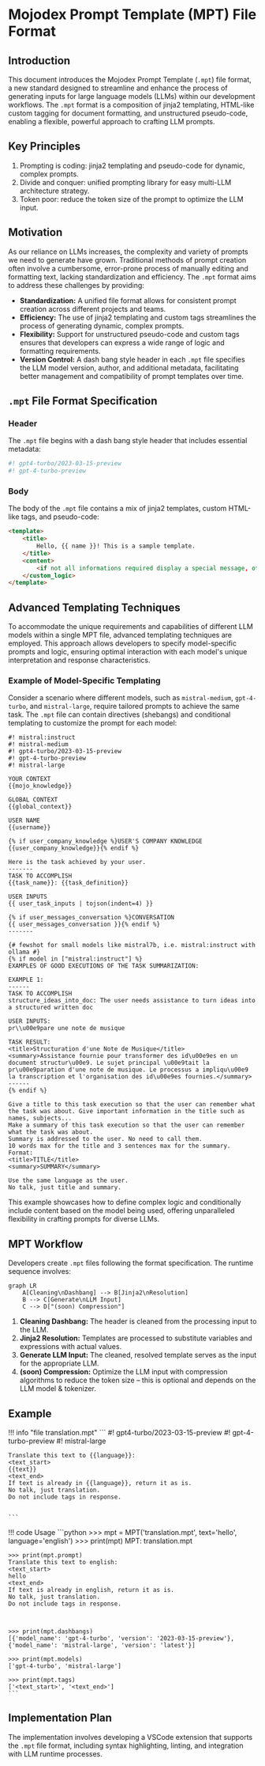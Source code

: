 # Mojodex Prompt Template (MPT) File Format

## Introduction

This document introduces the Mojodex Prompt Template (`.mpt`) file format, a new standard designed to streamline and enhance the process of generating inputs for large language models (LLMs) within our development workflows. The `.mpt` format is a composition of jinja2 templating, HTML-like custom tagging for document formatting, and unstructured pseudo-code, enabling a flexible, powerful approach to crafting LLM prompts.

## Key Principles

1. Prompting is coding: jinja2 templating and pseudo-code for dynamic, complex prompts.
2. Divide and conquer: unified prompting library for easy multi-LLM architecture strategy.
3. Token poor: reduce the token size of the prompt to optimize the LLM input.

## Motivation

As our reliance on LLMs increases, the complexity and variety of prompts we need to generate have grown. Traditional methods of prompt creation often involve a cumbersome, error-prone process of manually editing and formatting text, lacking standardization and efficiency. The `.mpt` format aims to address these challenges by providing:

- **Standardization:** A unified file format allows for consistent prompt creation across different projects and teams.
- **Efficiency:** The use of jinja2 templating and custom tags streamlines the process of generating dynamic, complex prompts.
- **Flexibility:** Support for unstructured pseudo-code and custom tags ensures that developers can express a wide range of logic and formatting requirements.
- **Version Control:** A dash bang style header in each `.mpt` file specifies the LLM model version, author, and additional metadata, facilitating better management and compatibility of prompt templates over time.

## `.mpt` File Format Specification

### Header

The `.mpt` file begins with a dash bang style header that includes essential metadata:

``` bash
#! gpt4-turbo/2023-03-15-preview
#! gpt-4-turbo-preview
```

### Body

The body of the `.mpt` file contains a mix of jinja2 templates, custom HTML-like tags, and pseudo-code:


```html
<template>
    <title>
        Hello, {{ name }}! This is a sample template.   
    </title>    
    <content>
        <if not all informations required display a special message, otherwise do something>
    </custom_logic>
</template>
```

## Advanced Templating Techniques

To accommodate the unique requirements and capabilities of different LLM models within a single MPT file, advanced templating techniques are employed. This approach allows developers to specify model-specific prompts and logic, ensuring optimal interaction with each model's unique interpretation and response characteristics.

### Example of Model-Specific Templating

Consider a scenario where different models, such as `mistral-medium`, `gpt-4-turbo`, and `mistral-large`, require tailored prompts to achieve the same task. The `.mpt` file can contain directives (shebangs) and conditional templating to customize the prompt for each model:

```plaintext
#! mistral:instruct
#! mistral-medium
#! gpt4-turbo/2023-03-15-preview
#! gpt-4-turbo-preview
#! mistral-large

YOUR CONTEXT
{{mojo_knowledge}}

GLOBAL CONTEXT
{{global_context}}

USER NAME
{{username}}

{% if user_company_knowledge %}USER'S COMPANY KNOWLEDGE
{{user_company_knowledge}}{% endif %}

Here is the task achieved by your user.
-------
TASK TO ACCOMPLISH
{{task_name}}: {{task_definition}}

USER INPUTS
{{ user_task_inputs | tojson(indent=4) }}

{% if user_messages_conversation %}CONVERSATION
{{ user_messages_conversation }}{% endif %}
-------

{# fewshot for small models like mistral7b, i.e. mistral:instruct with ollama #}
{% if model in ["mistral:instruct"] %}
EXAMPLES OF GOOD EXECUTIONS OF THE TASK SUMMARIZATION:

EXAMPLE 1:
------
TASK TO ACCOMPLISH
structure_ideas_into_doc: The user needs assistance to turn ideas into a structured written doc

USER INPUTS:
pr\\u00e9pare une note de musique

TASK RESULT:
<title>Structuration d'une Note de Musique</title>
<summary>Assistance fournie pour transformer des id\u00e9es en un document structur\u00e9. Le sujet principal \u00e9tait la pr\u00e9paration d'une note de musique. Le processus a impliqu\u00e9 la transcription et l'organisation des id\u00e9es fournies.</summary>
------
{% endif %}

Give a title to this task execution so that the user can remember what the task was about. Give important information in the title such as names, subjects...
Make a summary of this task execution so that the user can remember what the task was about.
Summary is addressed to the user. No need to call them.
10 words max for the title and 3 sentences max for the summary.
Format:
<title>TITLE</title>
<summary>SUMMARY</summary>

Use the same language as the user.
No talk, just title and summary.
```

This example showcases how to define complex logic and conditionally include content based on the model being used, offering unparalleled flexibility in crafting prompts for diverse LLMs.


## MPT Workflow

Developers create `.mpt` files following the format specification. The runtime sequence involves:

```mermaid
graph LR
    A[Cleaning\nDashbang] --> B[Jinja2\nResolution]
    B --> C[Generate\nLLM Input]
    C --> D["(soon) Compression"]
```

1. **Cleaning Dashbang:** The header is cleaned from the processing input to the LLM.
2. **Jinja2 Resolution:** Templates are processed to substitute variables and expressions with actual values.
3. **Generate LLM Input:** The cleaned, resolved template serves as the input for the appropriate LLM.
4. **(soon) Compression:** Optimize the LLM input with compression algorithms to reduce the token size – this is optional and depends on the LLM model & tokenizer.

## Example

!!! info "file translation.mpt"
    ```
    #! gpt4-turbo/2023-03-15-preview
#! gpt-4-turbo-preview
    #! mistral-large

    Translate this text to {{language}}:
    <text_start>
    {{text}}
    <text_end>
    If text is already in {{language}}, return it as is.
    No talk, just translation.
    Do not include tags in response.


    ```

!!! code Usage
    ```python
    >>> mpt = MPT('translation.mpt', text='hello', language='english')
    >>> print(mpt)
    MPT: translation.mpt
    
    >>> print(mpt.prompt)
    Translate this text to english:
    <text_start>
    hello
    <text_end>
    If text is already in english, return it as is.
    No talk, just translation.
    Do not include tags in response.
    
    
    
    >>> print(mpt.dashbangs)
    [{'model_name': 'gpt-4-turbo', 'version': '2023-03-15-preview'}, {'model_name': 'mistral-large', 'version': 'latest'}]
    
    >>> print(mpt.models)
    ['gpt-4-turbo', 'mistral-large']
    
    >>> print(mpt.tags) 
    ['<text_start>', '<text_end>']   
    ```

## Implementation Plan

The implementation involves developing a VSCode extension that supports the `.mpt` file format, including syntax highlighting, linting, and integration with LLM runtime processes.
